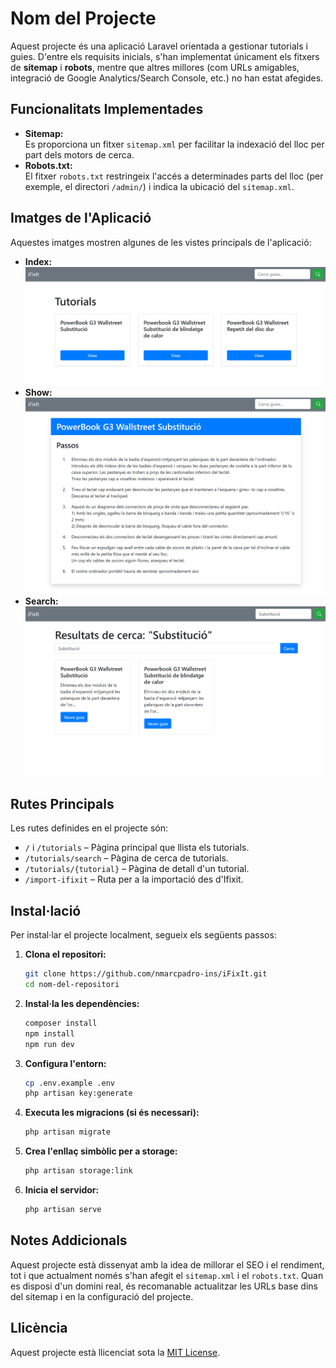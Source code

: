 # Nom del Projecte
Aquest projecte és una aplicació Laravel orientada a gestionar tutorials i guies. D'entre els requisits inicials, s'han implementat únicament els fitxers de **sitemap** i **robots**, mentre que altres millores (com URLs amigables, integració de Google Analytics/Search Console, etc.) no han estat afegides.

## Funcionalitats Implementades
- **Sitemap:**  
  Es proporciona un fitxer `sitemap.xml` per facilitar la indexació del lloc per part dels motors de cerca.
- **Robots.txt:**  
  El fitxer `robots.txt` restringeix l'accés a determinades parts del lloc (per exemple, el directori `/admin/`) i indica la ubicació del `sitemap.xml`.

## Imatges de l'Aplicació
Aquestes imatges mostren algunes de les vistes principals de l'aplicació:
- **Index:**  
  ![Index](/storage/index.png)
- **Show:**  
  ![Show](/storage/show.png)
- **Search:**  
  ![Search](/storage/search.png)

## Rutes Principals
Les rutes definides en el projecte són:
- `/` i `/tutorials` – Pàgina principal que llista els tutorials.
- `/tutorials/search` – Pàgina de cerca de tutorials.
- `/tutorials/{tutorial}` – Pàgina de detall d'un tutorial.
- `/import-ifixit` – Ruta per a la importació des d'Ifixit.

## Instal·lació
Per instal·lar el projecte localment, segueix els següents passos:
1. **Clona el repositori:**
   ```bash
   git clone https://github.com/nmarcpadro-ins/iFixIt.git
   cd nom-del-repositori
   ```
2. **Instal·la les dependències:**
   ```bash
   composer install
   npm install
   npm run dev
   ```
3. **Configura l'entorn:**
   ```bash
   cp .env.example .env
   php artisan key:generate
   ```
4. **Executa les migracions (si és necessari):**
   ```bash
   php artisan migrate
   ```
5. **Crea l'enllaç simbòlic per a storage:**
   ```bash
   php artisan storage:link
   ```
6. **Inicia el servidor:**
   ```bash
   php artisan serve
   ```

## Notes Addicionals
Aquest projecte està dissenyat amb la idea de millorar el SEO i el rendiment, tot i que actualment només s'han afegit el `sitemap.xml` i el `robots.txt`.
Quan es disposi d'un domini real, és recomanable actualitzar les URLs base dins del sitemap i en la configuració del projecte.

## Llicència
Aquest projecte està llicenciat sota la [MIT License](LICENSE).
